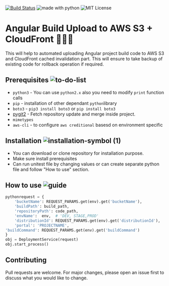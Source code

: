 [![Build Status](https://travis-ci.com/aviboy2006/angular-upload-s3cf.svg?branch=master)](https://travis-ci.com/aviboy2006/angular-upload-s3cf)
<img src="https://img.shields.io/badge/made%20with-python-blue.svg" alt="made with python">
<img src="https://img.shields.io/github/license/mashape/apistatus.svg" alt="MIT License">

# Angular Build Upload to AWS S3 + CloudFront 🚀🚀🚀

This will help to automated uploading Angular project build code to AWS S3 and CloudFront cached invalidation part. This will ensure to take backup of existing code for rollback operation if required.


## Prerequisites  ![to-do-list](https://user-images.githubusercontent.com/3996105/95450050-4fda3b80-0983-11eb-8e43-4d98a4f77101.png)

* `python3`  - You can use `python2.x` also you need to modify `print` function calls
* `pip` - installation of other dependant `python`library 
* `boto3` - `pip3 install boto3`  or `pip install boto3`
* [pygit2](https://pypi.org/project/pygit2/0.16.2/) - Fetch repository update and merge inside project.
* `mimetypes`
* `aws-cli` - to configure `aws creditional` basesd on environment specific 

## Installation  ![installation-symbol (1)](https://user-images.githubusercontent.com/3996105/95449955-21f4f700-0983-11eb-9564-39465aee2f49.png)

* You can download or clone repository for installation purpose. 
* Make sure install prerequisites
* Can run unitest file by changing values or can create separate python file and follow "How to use" section.

## How to use  ![guide](https://user-images.githubusercontent.com/3996105/95450176-8748e800-0983-11eb-9b98-402512a35228.png)

```python
pythonrequest = {
    'bucketName': REQUEST_PARAMS.get(env).get('bucketName'),
    'buildPath': build_path,
    'repositoryPath': code_path,
    'envName':  env,  # 'DEV, STAGE,PROD'
    'distributionId': REQUEST_PARAMS.get(env).get('distributionId'),
    'portal': 'PROJECTNAME',
'buildCommand': REQUEST_PARAMS.get(env).get('buildCommand')
}
obj = DeploymentService(request)
obj.start_process()
```


## Contributing
Pull requests are welcome. For major changes, please open an issue first to discuss what you would like to change.
